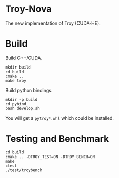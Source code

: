 # Troy-Nova

The new implementation of Troy (CUDA-HE).

# Build

Build C++/CUDA.

```
mkdir build
cd build
cmake ..
make troy
```

Build python bindings.

```
mkdir -p build
cd pybind
bash develop.sh
```

You will get a `pytroy*.whl` which could be installed. 

# Testing and Benchmark

```
cd build
cmake .. -DTROY_TEST=ON -DTROY_BENCH=ON
make
ctest
./test/troybench
```